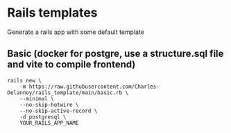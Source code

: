 # Rails templates

Generate a rails app with some default template

## Basic (docker for postgre, use a structure.sql file and vite to compile frontend)

```````
rails new \ 
    -m https://raw.githubusercontent.com/Charles-Delannoy/rails_template/main/basic.rb \
    --minimal \
    --no-skip-hotwire \
    --no-skip-active-record \
    -d postgresql \
    YOUR_RAILS_APP_NAME
```````

